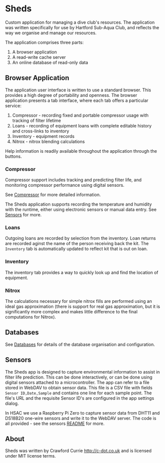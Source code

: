 # Sheds

Custom application for managing a dive club's resources. The application was
written specifically for use by Hartford Sub-Aqua Club, and reflects the way
we organise and manage our resources.

The application comprises three parts:
1. A browser application
2. A read-write cache server
3. An online database of read-only data

## Browser Application

The application user interface is written to use a standard
browser. This provides a high degree of portability and openness. The
browser application presents a tab interface, where each tab offers a
particular service:

1. Compressor - recording fixed and portable compressor usage with tracking of filter lifetime
2. Loans - recording of equipment loans with complete editable history
and cross-links to inventory
3. Inventory - equipment records
4. Nitrox - nitrox blending calculations

Help information is readily available throughout the application through the
<span class="fas fa-info-circle"></span> buttons.

### Compressor
Compressor support includes tracking and predicting filter life, and monitoring
compressor performance using digital sensors.

See [Compressor](Compressor.md) for more detailed information.

The Sheds application supports recording the temperature and humidity with
the runtime, either using electronic sensors or manual data entry. See
<a href="#Sensors">Sensors</a> for more.

### Loans
Outgoing loans are recorded by selection from the inventory. Loan
returns are recorded aginst the name of the person receiving back the
kit. The `Inventory` tab is automatically updated to reflect kit that
is out on loan.

### Inventory
The inventory tab provides a way to quickly look up and find the
location of equipment.

### Nitrox
The calculations necessary for simple nitrox fills are performed using
an ideal gas approximation (there is support for real gas approximation, but
it is significantly more complex and makes little difference to the final
computations for Nitrox).

## Databases

See [Databases](Databases.md) for details of the database organisation and configuration.

## Sensors
The Sheds app is designed to capture environmental information to
assist in filter life prediction. This can be done interactively, or
can be done using digital sensors attached to a microcontroller. The
app can refer to a file stored in WebDAV to obtain sensor data. This
file is a CSV file with fields `Sensor ID,Date,Sample` and contains
one line for each sample point. The file's URL and the requisite
Sensor ID's are configured in the app settings dialog.

In HSAC we use a Raspberry Pi Zero to capture sensor data from DHT11
and DS18B20 one-wire sensors and write it to the WebDAV server. The
code is all provided - see the sensors [README](sensors/README.md) for
more.

## About
Sheds was written by Crawford Currie http://c-dot.co.uk and is licensed
under MIT license terms.